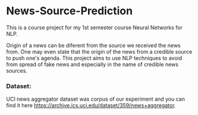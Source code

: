 # News-Source-Prediction
This is a course project for my 1st semester course Neural Networks for NLP.

Origin of a news can be diferent from the source we received the news from. One may even state that the origin of the news from a credible source to push one's agenda. This project aims to use NLP techniques to avoid from spread of fake news and especially in the name of credible news sources.

### Dataset:
UCI news aggregator dataset was corpus of our experiment and you can find it here https://archive.ics.uci.edu/dataset/359/news+aggregator.
